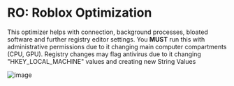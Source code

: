 # RO: Roblox Optimization

This optimizer helps with connection, background processes, bloated software and further registry editor settings.
 You **MUST** run this with administrative permissions due to it changing main computer compartments (CPU, GPU).
Registry changes may flag antivirus due to it changing "HKEY_LOCAL_MACHINE" values and creating new String Values

![image](https://github.com/sythil/RO-Roblox-Optimization/assets/164722133/ba36c44d-74cf-4211-a107-40cab6a9e32d)
